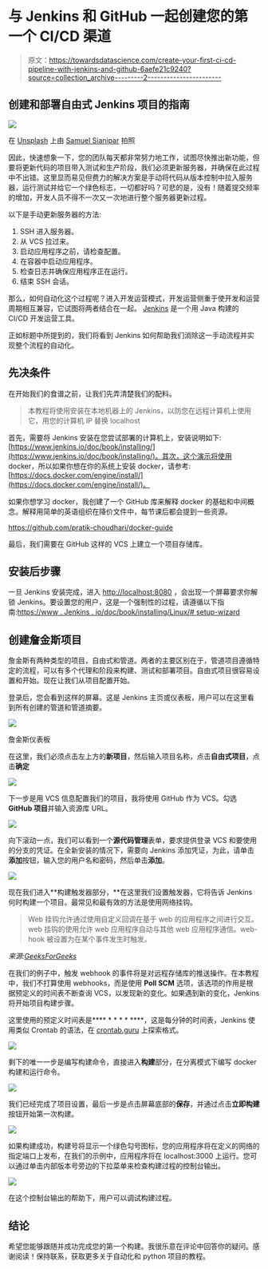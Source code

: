 # 与 Jenkins 和 GitHub 一起创建您的第一个 CI/CD 渠道

> 原文：<https://towardsdatascience.com/create-your-first-ci-cd-pipeline-with-jenkins-and-github-6aefe21c9240?source=collection_archive---------2----------------------->

## 创建和部署自由式 Jenkins 项目的指南

![](img/c3c08e2d6d09dffdeebf79204c50fce2.png)

在 [Unsplash](https://unsplash.com?utm_source=medium&utm_medium=referral) 上由 [Samuel Sianipar](https://unsplash.com/@samthewam24?utm_source=medium&utm_medium=referral) 拍照

因此，快速想象一下，您的团队每天都非常努力地工作，试图尽快推出新功能，但要将更新代码的项目带入测试和生产阶段，我们必须更新服务器，并确保在此过程中不出错。这里显而易见但费力的解决方案是手动将代码从版本控制中拉入服务器，运行测试并给它一个绿色标志，一切都好吗？可悲的是，没有！随着提交频率的增加，开发人员不得不一次又一次地进行整个服务器更新过程。

以下是手动更新服务器的方法:

1.  SSH 进入服务器。
2.  从 VCS 拉过来。
3.  启动应用程序之前，请检查配置。
4.  在容器中启动应用程序。
5.  检查日志并确保应用程序正在运行。
6.  结束 SSH 会话。

那么，如何自动化这个过程呢？进入开发运营模式，开发运营侧重于使开发和运营周期相互兼容，它试图将两者结合在一起。 [Jenkins](https://www.jenkins.io/) 是一个用 Java 构建的 CI/CD 开发运营工具。

正如标题中所提到的，我们将看到 Jenkins 如何帮助我们消除这一手动流程并实现整个流程的自动化。

## 先决条件

在开始我们的食谱之前，让我们先弄清楚我们的配料。

> 本教程将使用安装在本地机器上的 Jenkins，以防您在远程计算机上使用它，用您的计算机 IP 替换 localhost

首先，需要将 Jenkins 安装在您尝试部署的计算机上，安装说明如下:[https://www.jenkins.io/doc/book/installing/](https://www.jenkins.io/doc/book/installing/)。其次，这个演示将使用 docker，所以如果你想在你的系统上安装 docker，请参考:[https://docs.docker.com/engine/install/](https://docs.docker.com/engine/install/)。

如果你想学习 docker，我创建了一个 GitHub 库来解释 docker 的基础和中间概念。解释用简单的英语组织在降价文件中，每节课后都会提到一些资源。

<https://github.com/pratik-choudhari/docker-guide>  

最后，我们需要在 GitHub 这样的 VCS 上建立一个项目存储库。

## 安装后步骤

一旦 Jenkins 安装完成，进入 [http://localhost:8080](http://localhost:8080) ，会出现一个屏幕要求你解锁 Jenkins。要设置您的用户，这是一个强制性的过程，请遵循以下指南:[https://www . Jenkins . io/doc/book/installing/Linux/# setup-wizard](https://www.jenkins.io/doc/book/installing/linux/#setup-wizard)

## 创建詹金斯项目

詹金斯有两种类型的项目，自由式和管道。两者的主要区别在于，管道项目遵循特定的流程，可以有多个代理和阶段来构建、测试和部署项目。自由式项目很容易设置和开始。现在让我们从项目配置开始。

登录后，您会看到这样的屏幕。这是 Jenkins 主页或仪表板，用户可以在这里看到所有创建的管道和管道摘要。

![](img/a136c9009fdfb4a1398044d4514cb8ca.png)

詹金斯仪表板

在这里，我们必须点击左上方的**新项目**，然后输入项目名称，点击**自由式项目**，点击**确定**

![](img/5f1c456b2c2426a2e167ce72f8ebd41b.png)

下一步是用 VCS 信息配置我们的项目，我将使用 GitHub 作为 VCS。勾选 **GitHub 项目**并输入资源库 URL。

![](img/ab07a79f0047f4c42626cc3b053a4821.png)

向下滚动一点，我们可以看到一个**源代码管理**表单，要求提供登录 VCS 和要使用的分支的凭证。在全新安装的情况下，需要向 Jenkins 添加凭证，为此，请单击**添加**按钮，输入您的用户名和密码，然后单击**添加**。

![](img/5e96ca3caca8504be96c9c3ae4580971.png)

现在我们进入**构建触发器部分，**在这里我们设置触发器，它将告诉 Jenkins 何时构建一个项目。最常见和最有效的方法是使用网络挂钩。

> Web 挂钩允许通过使用自定义回调在基于 web 的应用程序之间进行交互。web 挂钩的使用允许 web 应用程序自动与其他 web 应用程序通信。web-hook 被设置为在某个事件发生时触发。

*来源:*[*GeeksForGeeks*](https://www.geeksforgeeks.org/what-is-a-webhook-and-how-to-use-it/)

在我们的例子中，触发 webhook 的事件将是对远程存储库的推送操作。在本教程中，我们不打算使用 webhooks，而是使用 **Poll SCM** 选项，该选项的作用是根据预定义的时间表不断查询 VCS，以发现新的变化。如果遇到新的变化，Jenkins 将开始项目构建步骤。

这里使用的预定义时间表是**** * * * * ****，这是每分钟的时间表，Jenkins 使用类似 Crontab 的语法，在 [crontab.guru](https://crontab.guru/) 上探索格式。

![](img/e03f9efa1e86b5f889540528e804c0df.png)

剩下的唯一一步是编写构建命令，直接进入**构建**部分，在分离模式下编写 docker 构建和运行命令。

![](img/410d1163fbd7ad1ac8acbafb9ffe7335.png)

我们已经完成了项目设置，最后一步是点击屏幕底部的**保存**，并通过点击**立即构建**按钮开始第一次构建。

![](img/b99f0eb68f4f8255316593a96066cbb6.png)

如果构建成功，构建号将显示一个绿色勾号图标，您的应用程序将在定义的网络的指定端口上发布，在我们的示例中，应用程序将在 localhost:3000 上运行。您可以通过单击内部版本号旁边的下拉菜单来检查构建过程的控制台输出。

![](img/9122dfcec525af9ef068e353b17bcd8d.png)

在这个控制台输出的帮助下，用户可以调试构建过程。

## 结论

希望您能够跟随并成功完成您的第一个构建。我很乐意在评论中回答你的疑问。感谢阅读！保持联系，获取更多关于自动化和 python 项目的教程。